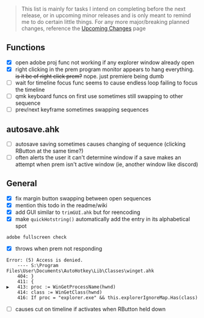 > This list is mainly for tasks I intend on completing before the next release, or in upcoming minor releases and is only meant to remind me to do certain little things. For any more major/breaking planned changes, reference the [Upcoming Changes](https://github.com/users/Tomshiii/projects/1) page

## Functions
- [x] open adobe proj func not working if any explorer window already open
- [x] right clicking in the prem program monitor appears to hang everything. ~~is it bc of right click prem?~~ nope. just premiere being dumb
- [ ] wait for timeline focus func seems to cause endless loop failing to focus the timeline
- [ ] qmk keyboard funcs on first use sometimes still swapping to other sequence
- [ ] prev/next keyframe sometimes swapping sequences

## autosave.ahk
- [ ] autosave saving sometimes causes changing of sequence (clicking RButton at the same time?)
- [ ] often alerts the user it can't determine window if a save makes an attempt when prem isn't active window (ie, another window like discord)

## General
- [x] fix margin button swapping between open sequences
- [x] mention this todo in the readme/wiki
- [x] add GUI similar to `trimGUI.ahk` but for reencoding
- [x] make `quickHotstring()` automatically add the entry in its alphabetical spot

`adobe fullscreen check`
- [x] throws when prem not responding
```
Error: (5) Access is denied.
	---- S:\Program Files\User\Documents\AutoHotkey\Lib\Classes\winget.ahk
	404: }
	411: {
▶   413: proc := WinGetProcessName(hwnd)
	414: class := WinGetClass(hwnd)
	416: If proc = "explorer.exe" && this.explorerIgnoreMap.Has(class)
```
- [ ] causes cut on timeline if activates when RButton held down
